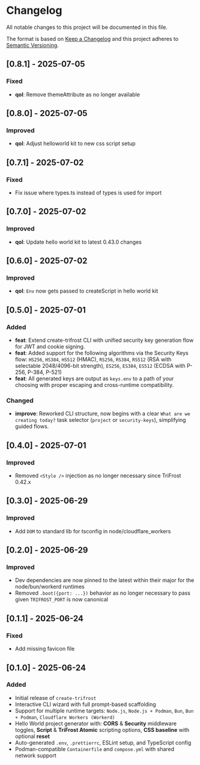 # Changelog

All notable changes to this project will be documented in this file.

The format is based on [Keep a Changelog](https://keepachangelog.com/en/1.0.0/) and this project adheres to [Semantic Versioning](https://semver.org/spec/v2.0.0.html).

## [0.8.1] - 2025-07-05
### Fixed
- **qol**: Remove themeAttribute as no longer available

## [0.8.0] - 2025-07-05
### Improved
- **qol**: Adjust helloworld kit to new css script setup

## [0.7.1] - 2025-07-02
### Fixed
- Fix issue where types.ts instead of types is used for import

## [0.7.0] - 2025-07-02
### Improved
- **qol**: Update hello world kit to latest 0.43.0 changes

## [0.6.0] - 2025-07-02
### Improved
- **qol**: `Env` now gets passed to createScript in hello world kit

## [0.5.0] - 2025-07-01
### Added
- **feat**: Extend create-trifrost CLI with unified security key generation flow for JWT and cookie signing.
- **feat**: Added support for the following algorithms via the Security Keys flow: `HS256`, `HS384`, `HS512` (HMAC), `RS256`, `RS384`, `RS512` (RSA with selectable 2048/4096-bit strength), `ES256`, `ES384`, `ES512` (ECDSA with P-256, P-384, P-521)
- **feat**: All generated keys are output as `keys.env` to a path of your choosing with proper escaping and cross-runtime compatibility.

### Changed
- **improve**: Reworked CLI structure, now begins with a clear `What are we creating today?` task selector (`project` or `security-keys`), simplifying guided flows.

## [0.4.0] - 2025-07-01
### Improved
- Removed `<Style />` injection as no longer necessary since TriFrost 0.42.x

## [0.3.0] - 2025-06-29
### Improved
- Add `DOM` to standard lib for tsconfig in node/cloudflare_workers

## [0.2.0] - 2025-06-29
### Improved
- Dev dependencies are now pinned to the latest within their major for the node/bun/workerd runtimes
- Removed `.boot({port: ...})` behavior as no longer necessary to pass given `TRIFROST_PORT` is now canonical

## [0.1.1] - 2025-06-24
### Fixed
- Add missing favicon file

## [0.1.0] - 2025-06-24
### Added
- Initial release of `create-trifrost`
- Interactive CLI wizard with full prompt-based scaffolding
- Support for multiple runtime targets: `Node.js`, `Node.js + Podman`, `Bun`, `Bun + Podman`, `Cloudflare Workers (Workerd)`
- Hello World project generator with: **CORS** & **Security** middleware toggles, **Script** & **TriFrost Atomic** scripting options, **CSS baseline** with optional **reset**
- Auto-generated `.env`, `.prettierrc`, ESLint setup, and TypeScript config
- Podman-compatible `Containerfile` and `compose.yml` with shared network support
